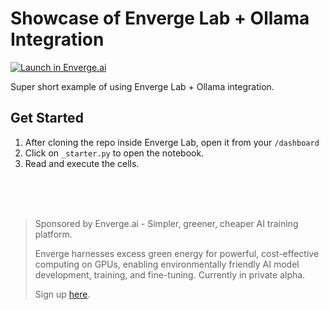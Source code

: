 # Showcase of Enverge Lab + Ollama Integration

[![Launch in Enverge.ai](https://devlab.enverge.ai/assets/enverge-shield.svg)](http://lab.enverge.ai/open?repo=git@github.com:Enverge-Labs/fine-tuning-embeddings.git&notebook=1-generate_synthetic_queries.py)

Super short example of using Enverge Lab + Ollama integration.


## Get Started

1. After cloning the repo inside Enverge Lab, open it from your `/dashboard`
2. Click on `_starter.py` to open the notebook.
3. Read and execute the cells.

<br>
<br>
<br>

> Sponsored by Enverge.ai - Simpler, greener, cheaper AI training platform.
>
> Enverge harnesses excess green energy for powerful, cost-effective computing on GPUs, enabling environmentally friendly AI model development, training, and fine-tuning. Currently in private alpha.
>
> Sign up [here](https://enverge.notion.site/2315446df0ea80b5adffd6312504281b?pvs=105).
